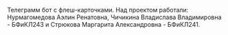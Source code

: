 Телеграмм бот с флеш-карточками.
Над проектом работали:
Нурмагомедова Аэлин Ренатовна, Чичикина Владислава Владимировна - БФиКЛ243 и Стрюкова Маргарита Александровна - БФиКЛ241. 
